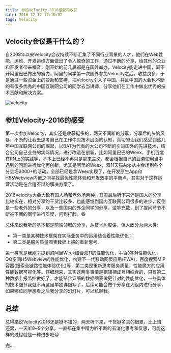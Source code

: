 ```yaml
---
title: 参加Velocity-2016感受和收获
date: 2016-12-12 17:10:07
tags: Velocity
---
```


## Velocity会议是干什么的？

自2008年以来Velocity会议持续不断汇集了不同行业背景的人才，他们在Web性能、运维、开发运维方面做出了令人惊奇的工作，通过不断的分享，给其他的企业和开发者带来福音，刚开始的前几届都是在国外举办，Velocity能走进中国，离不开阿里巴巴做出的努力，阿里的同学第一次国外参加Velocity之后，收益良多，于是通过一些资金上的赞助和支持，把Velocity引入了中国，并且中国的大会也不断的有很多优秀的中国互联网公司的同学去当讲师，分享他们在工作中做出优秀的技术贡献和解决方案。


![Velocity](https://codefilled.com/css/images/velocity.svg)

## 参加Velocity-2016的感受

第一次参加Velocity，其实还是收获挺多的，两天不间断的分享，分享后的头脑风暴，不断的让我去思考自己在工作中对技术层面的认知，真切的让我们感受到这几年中国互联网公司的崛起，以BAT为代表的大公司不断的引进国外的先进技术，结合公司自己业务的实际情况，进行改造在创新，比如阿里巴巴的Weex，手机百度在RN上的实践等，基本上已经不再只是拿来主义，都会根据自己的业务使用当中遇到的问题进行优化再创新，尤其是阿里的Weex，双11天猫App从主会场到各个分会场3000+的活动，全部已经是拿Weex实现了，在开发原生App和H5&Webview内嵌之间寻找最优性能体验和开发效率的平衡点，其实对于这样运营活动是在合适不过的解决方案了。

2016Velocity大会大致有国人场和老外场两种，其实最后听下来还是国人的分享比较实在，相对分享的干货比较多，也能感觉到国内互联网公司很多的进步，反倒是一些老外的分享，以及一些国内的外企同学的分享，滥竽充数，到了提问环节不断被下面的同学进行质疑，问到打脸。😆

总体来说我听的基本都是前端领域的分享，从技术角度讲，但大致分为两大类:
* 第一类是某种技术框架在实际业务中的运用结合着性能优化；
* 第二类是服务质量图表数据上报的重新思考.

第一类就是我刚才提到的阿里Weex结合双11的性能优化，手百的RN性能优化，QQ空间H5Webview的性能优化，构建下一代移动网页应用(PWA)，百度搜索MIP容器(搜索全链路性能体验优化)等，第二类是重新思考服务质量，性能魔方的应用性能数据可视化等。仔细想来，其实这两类事情是相辅相成互相结合的，只有第二种数据上报监控做好了，才能结合详细的数据图表做更针对的性能优化，一些具体的技术细节我就不再这里单独详细写了，后续可能会做个分享在大组内进行分享，如果哪位同学想看之后我分享的幻灯片，可以私聊我。

## 总结

总得来说Velocity2016还是挺不错的，两天听下来，干货挺多真的很累，比上班还累，一天听8~9个分享，一直都在集中精力听不断的去消化思考和反思，可能这样的过程就是一种进步吧😀

完...
